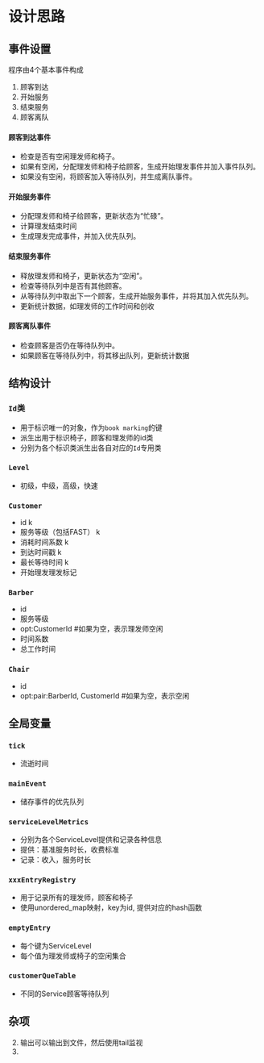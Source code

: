 # 设计思路

## 事件设置

程序由4个基本事件构成

1. 顾客到达
2. 开始服务
3. 结束服务
4. 顾客离队

#### 顾客到达事件
- 检查是否有空闲理发师和椅子。
- 如果有空闲，分配理发师和椅子给顾客，生成开始理发事件并加入事件队列。
- 如果没有空闲，将顾客加入等待队列，并生成离队事件。

#### 开始服务事件
- 分配理发师和椅子给顾客，更新状态为“忙碌”。
- 计算理发结束时间
- 生成理发完成事件，并加入优先队列。

#### 结束服务事件
- 释放理发师和椅子，更新状态为“空闲”。
- 检查等待队列中是否有其他顾客。
- 从等待队列中取出下一个顾客，生成开始服务事件，并将其加入优先队列。
- 更新统计数据，如理发师的工作时间和创收

#### 顾客离队事件
- 检查顾客是否仍在等待队列中。
- 如果顾客在等待队列中，将其移出队列，更新统计数据


## 结构设计

### `Id`类
- 用于标识唯一的对象，作为`book marking`的键
- 派生出用于标识椅子，顾客和理发师的id类
- 分别为各个标识类派生出各自对应的`Id`专用类

### `Level`
- 初级，中级，高级，快速

### `Customer`
- id                    k
- 服务等级（包括FAST）  k
- 消耗时间系数          k
- 到达时间戳            k
- 最长等待时间          k
- 开始理发理发标记

### `Barber`
- id
- 服务等级
- opt:CustomerId   #如果为空，表示理发师空闲
- 时间系数
- 总工作时间

### `Chair`
- id
- opt:pair:BarberId, CustomerId    #如果为空，表示空闲

## 全局变量

### `tick`
- 流逝时间

### `mainEvent`
- 储存事件的优先队列

### `serviceLevelMetrics`
- 分别为各个ServiceLevel提供和记录各种信息
- 提供：基准服务时长，收费标准
- 记录：收入，服务时长

### `xxxEntryRegistry`
- 用于记录所有的理发师，顾客和椅子
- 使用unordered_map映射，key为id, 提供对应的hash函数

### `emptyEntry`
- 每个键为ServiceLevel
- 每个值为理发师或椅子的空闲集合

### `customerQueTable`
- 不同的Service顾客等待队列



## 杂项
2. 输出可以输出到文件，然后使用tail监视
3. 
